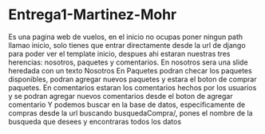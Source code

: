# Entrega1-Martinez-Mohr
Es una pagina web de vuelos, en el inicio no ocupas poner ningun path llamao inicio, solo tienes que entrar directamente desde la url de django para poder
ver el template inicio, despues ahi estaran nuestras tres herencias: nosotros, paquetes y comentarios. 
En nosotros sera una slide heredada con un texto Nosotros
En Paquetes podran checar los paquetes disponibles, podran agregar nuevos paquetes y estara el boton de comprar paquetes.
En comentarios estaran los comentarios hechos por los usuarios y se podran agregar nuevos comentarios desde el boton de agregar comentario
Y podemos buscar en la base de datos, especificamente de compras desde la url buscando busquedaCompra/, pones el nombre de la busqueda que desees y encontraras todos los datos

